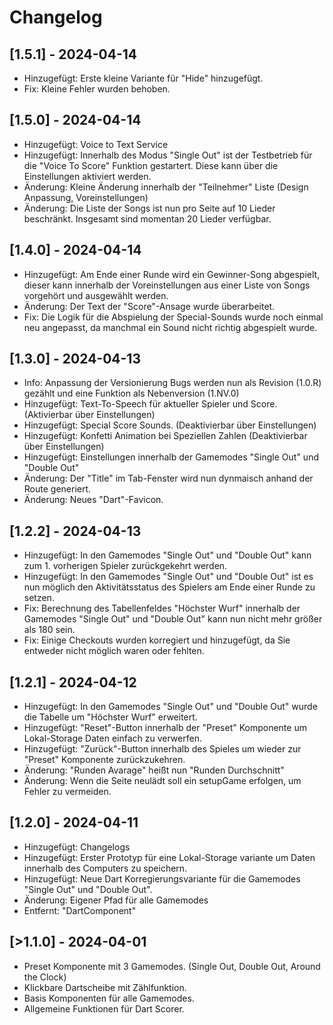 # Changelog

## [1.5.1] - 2024-04-14
- Hinzugefügt: Erste kleine Variante für "Hide" hinzugefügt.
- Fix: Kleine Fehler wurden behoben.

## [1.5.0] - 2024-04-14
- Hinzugefügt: Voice to Text Service
- Hinzugefügt: Innerhalb des Modus "Single Out" ist der Testbetrieb für die "Voice To Score" Funktion gestartert. Diese kann über die Einstellungen aktiviert werden.
- Änderung: Kleine Änderung innerhalb der "Teilnehmer" Liste (Design Anpassung, Voreinstellungen)
- Änderung: Die Liste der Songs ist nun pro Seite auf 10 Lieder beschränkt. Insgesamt sind momentan 20 Lieder verfügbar.

## [1.4.0] - 2024-04-14
- Hinzugefügt: Am Ende einer Runde wird ein Gewinner-Song abgespielt, dieser kann innerhalb der Voreinstellungen aus einer Liste von Songs vorgehört und ausgewählt werden.
- Änderung: Der Text der "Score"-Ansage wurde überarbeitet.
- Fix: Die Logik für die Abspielung der Special-Sounds wurde noch einmal neu angepasst, da manchmal ein Sound nicht richtig abgespielt wurde.

## [1.3.0] - 2024-04-13
- Info: Anpassung der Versionierung Bugs werden nun als Revision (1.0.R) gezählt und eine Funktion als Nebenversion (1.NV.0)
- Hinzugefügt: Text-To-Speech für aktueller Spieler und Score. (Aktivierbar über Einstellungen)
- Hinzugefügt: Special Score Sounds. (Deaktivierbar über Einstellungen)
- Hinzugefügt: Konfetti Animation bei Speziellen Zahlen (Deaktivierbar über Einstellungen)
- Hinzugefügt: Einstellungen innerhalb der Gamemodes "Single Out" und "Double Out"
- Änderung: Der "Title" im Tab-Fenster wird nun dynmaisch anhand der Route generiert.
- Änderung: Neues "Dart"-Favicon.

## [1.2.2] - 2024-04-13
- Hinzugefügt: In den Gamemodes "Single Out" und "Double Out" kann zum 1. vorherigen Spieler zurückgekehrt werden.
- Hinzugefügt: In den Gamemodes "Single Out" und "Double Out" ist es nun möglich den Aktivitätsstatus des Spielers am Ende einer Runde zu setzen.
- Fix: Berechnung des Tabellenfeldes "Höchster Wurf" innerhalb der Gamemodes "Single Out" und "Double Out" kann nun nicht mehr größer als 180 sein.
- Fix: Einige Checkouts wurden korregiert und hinzugefügt, da Sie entweder nicht möglich waren oder fehlten. 

## [1.2.1] - 2024-04-12
- Hinzugefügt: In den Gamemodes "Single Out" und "Double Out" wurde die Tabelle um "Höchster Wurf" erweitert.
- Hinzugefügt: "Reset"-Button innerhalb der "Preset" Komponente um Lokal-Storage Daten einfach zu verwerfen.
- Hinzugefügt: "Zurück"-Button innerhalb des Spieles um wieder zur "Preset" Komponente zurückzukehren.
- Änderung: "Runden Avarage" heißt nun "Runden Durchschnitt"
- Änderung: Wenn die Seite neulädt soll ein setupGame erfolgen, um Fehler zu vermeiden.


## [1.2.0] - 2024-04-11
- Hinzugefügt: Changelogs
- Hinzugefügt: Erster Prototyp für eine Lokal-Storage variante um Daten innerhalb des Computers zu speichern.
- Hinzugefügt: Neue Dart Korregierungsvariante für die Gamemodes "Single Out" und "Double Out".
- Änderung: Eigener Pfad für alle Gamemodes 
- Entfernt: "DartComponent"

## [>1.1.0] - 2024-04-01
- Preset Komponente mit 3 Gamemodes. (Single Out, Double Out, Around the Clock)
- Klickbare Dartscheibe mit Zählfunktion.
- Basis Komponenten für alle Gamemodes.
- Allgemeine Funktionen für Dart Scorer.
